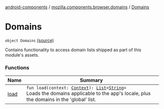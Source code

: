 [android-components](../../index.md) / [mozilla.components.browser.domains](../index.md) / [Domains](./index.md)

# Domains

`object Domains` [(source)](https://github.com/mozilla-mobile/android-components/blob/master/components/browser/domains/src/main/java/mozilla/components/browser/domains/Domains.kt#L17)

Contains functionality to access domain lists shipped as part of this
module's assets.

### Functions

| Name | Summary |
|---|---|
| [load](load.md) | `fun load(context: `[`Context`](https://developer.android.com/reference/android/content/Context.html)`): `[`List`](https://kotlinlang.org/api/latest/jvm/stdlib/kotlin.collections/-list/index.html)`<`[`String`](https://kotlinlang.org/api/latest/jvm/stdlib/kotlin/-string/index.html)`>`<br>Loads the domains applicable to the app's locale, plus the domains in the 'global' list. |
